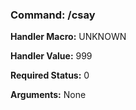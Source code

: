 ### Command: /csay

**Handler Macro:** UNKNOWN

**Handler Value:** 999

**Required Status:** 0

**Arguments:**
None
